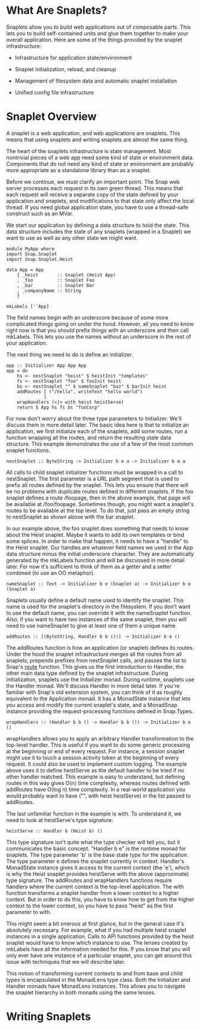 # What Are Snaplets?

Snaplets allow you to build web applications out of composable parts. This
lets you to build self-contained units and glue them together to make your
overall application. Here are some of the things provided by the snaplet
infrastructure:

  - Infrastructure for application state/environment
  
  - Snaplet initialization, reload, and cleanup
  
  - Management of filesystem data and automatic snaplet installation
  
  - Unified config file infrastructure


# Snaplet Overview

A snaplet is a web application, and web applications are snaplets. This means
that using snaplets and writing snaplets are almost the same thing.

The heart of the snaplets infrastructure is state management. Most nontrivial
pieces of a web app need some kind of state or environment data. Components
that do not need any kind of state or environment are probably more appropriate
as a standalone library than as a snaplet.

Before we continue, we must clarify an important point. The Snap web server
processes each request in its own green thread. This means that each request
will receive a separate copy of the state defined by your application and
snaplets, and modifications to that state only affect the local thread. If you
need global application state, you have to use a thread-safe construct such as
an MVar.

We start our application by defining a data structure to hold the state. This
data structure includes the state of any snaplets (wrapped in a Snaplet) we
want to use as well as any other state we might want.

    module MyApp where
    import Snap.Snaplet
    import Snap.Snaplet.Heist

    data App = App
        { _heist       :: Snaplet (Heist App)
        , _foo         :: Snaplet Foo
        , _bar         :: Snaplet Bar
        , _companyName :: String
        }

    mkLabels [''App]

The field names begin with an underscore because of some more complicated
things going on under the hood. However, all you need to know right now is that
you should prefix things with an underscore and then call mkLabels. This lets
you use the names without an underscore in the rest of your application.

The next thing we need to do is define an initializer.

    app :: Initializer App App App
    app = do
        hs <- nestSnaplet "heist" $ heistInit "templates"
        fs <- nestSnaplet "foo" $ fooInit heist
        bs <- nestSnaplet "" $ nameSnaplet "baz" $ barInit heist
        addRoutes [ ("/hello", writeText "hello world")
                  ]
        wrapHandlers (<|> with heist heistServe)
        return $ App hs fs bs "fooCorp"

For now don't worry about the three type parameters to Initializer. We'll
discuss them in more detail later. The basic idea here is that to initialize an
application, we first initialize each of the snaplets, add some routes, run a
function wrapping all the routes, and return the resulting state data
structure. This example demonstrates the use of a few of the most common
snaplet functions.

    nestSnaplet :: ByteString -> Initializer b e a -> Initializer b e a

All calls to child snaplet initializer functions must be wrapped in a call to
nestSnaplet. The first parameter is a URL path segment that is used to prefix
all routes defined by the snaplet. This lets you ensure that there will be no
problems with duplicate routes defined in different snaplets. If the foo
snaplet defines a route /foopage, then in the above example, that page will be
available at /foo/foopage. Sometimes though, you might want a snaplet's routes
to be available at the top level. To do that, just pass an empty string to
nestSnaplet as shown above with the bar snaplet.

In our example above, the foo snaplet does something that needs to know about
the Heist snaplet. Maybe it wants to add its own templates or bind some
splices. In order to make that happen, it needs to have a "handle" to the Heist
snaplet. Our handles are whatever field names we used in the App data structure
minus the initial underscore character. They are automatically generated by the
mkLabels function and will be discussed in more detail later. For now it's
sufficient to think of them as a getter and a setter combined (to use an OO
metaphor).

    nameSnaplet :: Text -> Initializer b e (Snaplet a) -> Initializer b e (Snaplet a)

Snaplets usually define a default name used to identify the snaplet. This name
is used for the snaplet's directory in the filesystem. If you don't want to use
the default name, you can override it with the nameSnaplet function. Also, if
you want to have two instances of the same snaplet, then you will need to use
nameSnaplet to give at least one of them a unique name.

    addRoutes :: [(ByteString, Handler b b ())] -> Initializer b e ()

The addRoutes function is how an application (or snaplet) defines its routes.
Under the hood the snaplet infrastructure merges all the routes from all
snaplets, prepends prefixes from nestSnaplet calls, and passes the list to
Snap's
[route](http://hackage.haskell.org/packages/archive/snap-core/0.5.1.4/doc/html/Snap-Types.html#v:route)
function. This gives us the first introduction to Handler, the other main data
type defined by the snaplet infrastructure. During initialization, snaplets use
the Initializer monad. During runtime, snaplets use the Handler monad. We'll
discuss Handler in more detail later. If you're familiar with Snap's old
extension system, you can think of it as roughly equivalent to the Application
monad. It has a MonadState instance that lets you access and modify the current
snaplet's state, and a MonadSnap instance providing the request-processing
functions defined in Snap.Types.

    wrapHandlers :: (Handler b b () -> Handler b b ()) -> Initializer b e ()

wrapHandlers allows you to apply an arbitrary Handler transformation to the
top-level handler. This is useful if you want to do some generic processing at
the beginning or end of every request. For instance, a session snaplet might
use it to touch a session activity token at the beginning of every request. It
could also be used to implement custom logging. The example above uses it to
define heistServe as the default handler to be tried if no other handler
matched. This example is easy to understand, but defining routes in this way
gives O(n) time complexity, whereas routes defined with addRoutes have O(log n)
time complexity. In a real-world application you would probably want to have
("", with heist heistServe) in the list passed to addRoutes.

The last unfamiliar function in the example is with. To understand it, we need
to look at heistServe's type signature:

    heistServe :: Handler b (Heist b) ()

This type signature isn't quite what the type checker will tell you, but it
communicates the basic concept. "Handler b e" is the runtime monad for
snaplets. The type parameter 'b' is the base state type for the application.
The type parameter e defines the snaplet currently in context. Handler's
MonadState instance gives it access to the current context (the 'e'), which is
why the Heist snaplet provides heistServe with the above (approximate) type
signature. The addRoutes and wrapHandlers functions require handlers where the
current context is the top-level application. The with function transforms a
snaplet handler from a lower context to a higher context. But in order to do
this, you have to know how to get from the higher context to the lower
context, so you have to pass "heist" as the first parameter to with.

This might seem a bit onerous at first glance, but in the general case it's
absolutely necessary. For example, what if you had multiple heist snaplet
instances in a single application. Calls to API functions provided by the heist
snaplet would have to know which instance to use. The lenses created by
mkLabels have all the information needed for this. If you know that you will
only ever have one instance of a particular snaplet, you can get around this
issue with techniques that we will describe later.

This notion of transforming current contexts to and from base and child types
is encapsulated in the MonadLens type class. Both the Initializer and Handler
monads have MonadLens instances. This allows you to navigate the snaplet
hierarchy in both monads using the same lenses.


# Writing Snaplets


